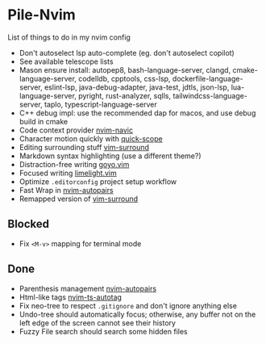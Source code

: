 # Pile-Nvim
List of things to do in my nvim config

- Don't autoselect lsp auto-complete (eg. don't autoselect copilot)
- See available telescope lists
- Mason ensure install: autopep8, bash-language-server, clangd, cmake-language-server, codelldb, cpptools, css-lsp, dockerfile-language-server, eslint-lsp, java-debug-adapter, java-test, jdtls, json-lsp, lua-language-server, pyright, rust-analyzer, sqlls, tailwindcss-language-server, taplo, typescript-language-server
- C++ debug impl: use the recommended dap for macos, and use debug build in cmake
- Code context provider [nvim-navic](https://github.com/SmiteshP/nvim-navic)
- Character motion quickly with [quick-scope](https://github.com/unblevable/quick-scope)
- Editing surrounding stuff [vim-surround](https://github.com/tpope/vim-surround)
- Markdown syntax highlighting (use a different theme?)
- Distraction-free writing [goyo.vim](https://github.com/junegunn/goyo.vim)
- Focused writing [limelight.vim](https://github.com/junegunn/limelight.vim)
- Optimize `.editorconfig` project setup workflow
- Fast Wrap in [nvim-autopairs](https://github.com/windwp/nvim-autopairs)
- Remapped version of [vim-surround](https://github.com/tpope/vim-surround)

## Blocked
- Fix `<M-v>` mapping for terminal mode

## Done
- Parenthesis management [nvim-autopairs](https://github.com/windwp/nvim-autopairs)
- Html-like tags [nvim-ts-autotag](https://github.com/windwp/nvim-ts-autotag)
- Fix neo-tree to respect `.gitignore` and don't ignore anything else
- Undo-tree should automatically focus; otherwise, any buffer not on the left edge of the screen cannot see their history
- Fuzzy File search should search some hidden files
